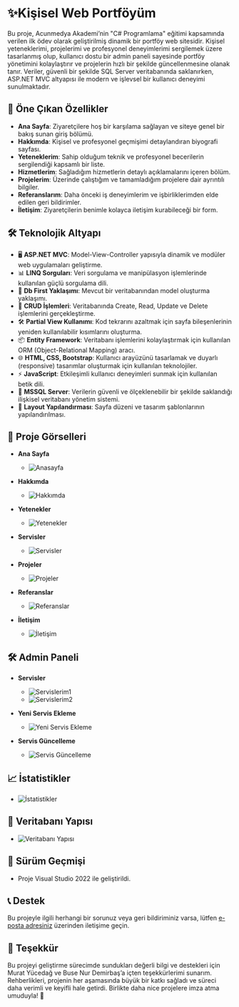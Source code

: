 # ✨Kişisel Web Portföyüm
Bu proje, Acunmedya Akademi’nin "C# Programlama" eğitimi kapsamında verilen ilk ödev olarak geliştirilmiş dinamik bir portföy web sitesidir. Kişisel yeteneklerimi, projelerimi ve profesyonel deneyimlerimi sergilemek üzere tasarlanmış olup, kullanıcı dostu bir admin paneli sayesinde portföy yönetimini kolaylaştırır ve projelerin hızlı bir şekilde güncellenmesine olanak tanır. Veriler, güvenli bir şekilde SQL Server veritabanında saklanırken, ASP.NET MVC altyapısı ile modern ve işlevsel bir kullanıcı deneyimi sunulmaktadır.

## 📝 Öne Çıkan Özellikler
- **Ana Sayfa**: Ziyaretçilere hoş bir karşılama sağlayan ve siteye genel bir bakış sunan giriş bölümü.
- **Hakkımda**: Kişisel ve profesyonel geçmişimi detaylandıran biyografi sayfası.
- **Yeteneklerim**: Sahip olduğum teknik ve profesyonel becerilerin sergilendiği kapsamlı bir liste.
- **Hizmetlerim**: Sağladığım hizmetlerin detaylı açıklamalarını içeren bölüm.
- **Projelerim**: Üzerinde çalıştığım ve tamamladığım projelere dair ayrıntılı bilgiler.
- **Referanslarım**: Daha önceki iş deneyimlerim ve işbirliklerimden elde edilen geri bildirimler.
- **İletişim**: Ziyaretçilerin benimle kolayca iletişim kurabileceği bir form.

## 🛠️ Teknolojik Altyapı

- 🖥️ **ASP.NET MVC**: Model-View-Controller yapısıyla dinamik ve modüler web uygulamaları geliştirme.
- 📊 **LINQ Sorguları**: Veri sorgulama ve manipülasyon işlemlerinde kullanılan güçlü sorgulama dili.
- 📂 **Db First Yaklaşımı**: Mevcut bir veritabanından model oluşturma yaklaşımı.
- 🔄 **CRUD İşlemleri**: Veritabanında Create, Read, Update ve Delete işlemlerini gerçekleştirme.
- 🛠️ **Partial View Kullanımı**: Kod tekrarını azaltmak için sayfa bileşenlerinin yeniden kullanılabilir kısımlarını oluşturma.
- 📦 **Entity Framework**: Veritabanı işlemlerini kolaylaştırmak için kullanılan ORM (Object-Relational Mapping) aracı.
- 🌐 **HTML, CSS, Bootstrap**: Kullanıcı arayüzünü tasarlamak ve duyarlı (responsive) tasarımlar oluşturmak için kullanılan teknolojiler.
- ⚡ **JavaScript**: Etkileşimli kullanıcı deneyimleri sunmak için kullanılan betik dili.
- 💾 **MSSQL Server**: Verilerin güvenli ve ölçeklenebilir bir şekilde saklandığı ilişkisel veritabanı yönetim sistemi.
- 📑 **Layout Yapılandırması**: Sayfa düzeni ve tasarım şablonlarının yapılandırılması.

## 📸 Proje Görselleri

- **Ana Sayfa**
  - ![Anasayfa](https://github.com/user-attachments/assets/202022c3-415f-4e84-b6d9-c7a54ae2e57d)

- **Hakkımda**
  - ![Hakkımda](https://github.com/user-attachments/assets/47a32775-1169-4550-8606-4da69d502692)

- **Yetenekler**
  - ![Yetenekler](https://github.com/user-attachments/assets/4ebc86d7-099e-4f43-964f-ad9fdbdc300b)

- **Servisler**
  - ![Servisler](https://github.com/user-attachments/assets/7d053eba-20cc-44ab-8bf5-0ac4da9fd2aa)

- **Projeler**
  - ![Projeler](https://github.com/user-attachments/assets/b5dc28cc-d630-4c3c-98b2-c722946f98b0)

- **Referanslar** 
  - ![Referanslar](https://github.com/user-attachments/assets/6434f08e-cd4c-4981-b59a-8adcbc856b03)

- **İletişim** 
  - ![İletişim](https://github.com/user-attachments/assets/2813080f-e78a-40e3-9cc6-a212f1250f97)


## 🛠️ Admin Paneli

- **Servisler**
  - ![Servislerim1](https://github.com/user-attachments/assets/3b89b0f1-8bd4-457a-9bac-7295f1ad159a)
  - ![Servislerim2](https://github.com/user-attachments/assets/9e810acf-3ff4-4560-923b-068b6ca330b4)

- **Yeni Servis Ekleme**
  - ![Yeni Servis Ekleme](https://github.com/user-attachments/assets/0bd19237-5f52-4eb8-b278-9009329a2aff)

- **Servis Güncelleme**
  - ![Servis Güncelleme](https://github.com/user-attachments/assets/ce43312b-63f0-4a3a-b7d4-ed2a5baf1285)

## 📈 İstatistikler
- ![İstatistikler](https://github.com/user-attachments/assets/75f4f1f5-15d7-4459-8ede-37148c93526f)

## 📝 Veritabanı Yapısı
- ![Veritabanı Yapısı](https://github.com/user-attachments/assets/d89dbab2-637d-4441-a384-6530f8c649ab)

## 📜 Sürüm Geçmişi
- Proje Visual Studio 2022 ile geliştirildi.

## 📞 Destek
Bu projeyle ilgili herhangi bir sorunuz veya geri bildiriminiz varsa, lütfen [e-posta adresiniz](fatmanurakb1616@gmail.com) üzerinden iletişime geçin.

## 🎉 Teşekkür
Bu projeyi geliştirme sürecimde sundukları değerli bilgi ve destekleri için Murat Yücedağ ve Buse Nur Demirbaş’a içten teşekkürlerimi sunarım. Rehberlikleri, projenin her aşamasında büyük bir katkı sağladı ve süreci daha verimli ve keyifli hale getirdi. Birlikte daha nice projelere imza atma umuduyla! 🙏
